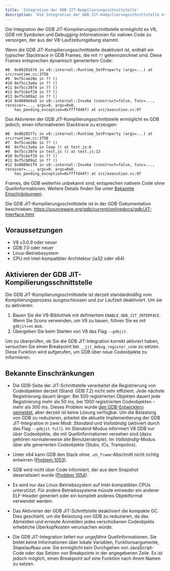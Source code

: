 ```yaml
---
title: 'Integration der GDB JIT-Kompilierungsschnittstelle'
description: 'Die Integration der GDB JIT-Kompilierungsschnittstelle ermöglicht es V8, GDB mit Symbolen und Debugging-Informationen für nativen Code zu versorgen, der aus der V8-Laufzeitumgebung stammt.'
---
```

Die Integration der GDB JIT-Kompilierungsschnittstelle ermöglicht es V8, GDB mit Symbolen und Debugging-Informationen für nativen Code zu versorgen, der aus der V8-Laufzeitumgebung stammt.

Wenn die GDB JIT-Kompilierungsschnittstelle deaktiviert ist, enthält ein typischer Stacktrace in GDB Frames, die mit `??` gekennzeichnet sind. Diese Frames entsprechen dynamisch generiertem Code:

```
#8  0x08281674 in v8::internal::Runtime_SetProperty (args=...) at src/runtime.cc:3758
#9  0xf5cae28e in ?? ()
#10 0xf5cc3a0a in ?? ()
#11 0xf5cc38f4 in ?? ()
#12 0xf5cbef19 in ?? ()
#13 0xf5cb09a2 in ?? ()
#14 0x0809e0a5 in v8::internal::Invoke (construct=false, func=..., receiver=..., argc=0, args=0x0,
    has_pending_exception=0xffffd46f) at src/execution.cc:97
```

Das Aktivieren der GDB JIT-Kompilierungsschnittstelle ermöglicht es GDB jedoch, einen informativeren Stacktrace zu erzeugen:

```
#6  0x082857fc in v8::internal::Runtime_SetProperty (args=...) at src/runtime.cc:3758
#7  0xf5cae28e in ?? ()
#8  0xf5cc3a0a in loop () at test.js:6
#9  0xf5cc38f4 in test.js () at test.js:13
#10 0xf5cbef19 in ?? ()
#11 0xf5cb09a2 in ?? ()
#12 0x0809e1f9 in v8::internal::Invoke (construct=false, func=..., receiver=..., argc=0, args=0x0,
    has_pending_exception=0xffffd44f) at src/execution.cc:97
```

Frames, die GDB weiterhin unbekannt sind, entsprechen nativem Code ohne Quellinformationen. Weitere Details finden Sie unter [Bekannte Einschränkungen](#known-limitations).

Die GDB JIT-Kompilierungsschnittstelle ist in der GDB-Dokumentation beschrieben: https://sourceware.org/gdb/current/onlinedocs/gdb/JIT-Interface.html

## Voraussetzungen

- V8 v3.0.9 oder neuer
- GDB 7.0 oder neuer
- Linux-Betriebssystem
- CPU mit Intel-kompatibler Architektur (ia32 oder x64)

## Aktivieren der GDB JIT-Kompilierungsschnittstelle

Die GDB JIT-Kompilierungsschnittstelle ist derzeit standardmäßig vom Kompilierungsprozess ausgeschlossen und zur Laufzeit deaktiviert. Um sie zu aktivieren:

1. Bauen Sie die V8-Bibliothek mit definiertem `ENABLE_GDB_JIT_INTERFACE`. Wenn Sie Scons verwenden, um V8 zu bauen, führen Sie es mit `gdbjit=on` aus.
1. Übergeben Sie beim Starten von V8 das Flag `--gdbjit`.

Um zu überprüfen, ob Sie die GDB JIT-Integration korrekt aktiviert haben, versuchen Sie einen Breakpoint bei `__jit_debug_register_code` zu setzen. Diese Funktion wird aufgerufen, um GDB über neue Codeobjekte zu informieren.

## Bekannte Einschränkungen

- Die GDB-Seite der JIT-Schnittstelle verarbeitet die Registrierung von Codeobjekten derzeit (Stand: GDB 7.2) nicht sehr effizient. Jede nächste Registrierung dauert länger: Bei 500 registrierten Objekten dauert jede Registrierung mehr als 50 ms, bei 1000 registrierten Codeobjekten - mehr als 300 ms. Dieses Problem wurde [den GDB-Entwicklern gemeldet](https://sourceware.org/ml/gdb/2011-01/msg00002.html), aber derzeit ist keine Lösung verfügbar. Um die Belastung von GDB zu reduzieren, arbeitet die aktuelle Implementierung der GDB JIT-Integration in zwei Modi: _Standard_ und _Vollständig_ (aktiviert durch das Flag `--gdbjit-full`). Im _Standard_-Modus informiert V8 GDB nur über Codeobjekte, die mit Quellinformationen versehen sind (dazu gehören normalerweise alle Benutzerskripte). Im _Vollständig_-Modus über alle generierten Codeobjekte (Stubs, ICs, Trampolins).

- Unter x64 kann GDB den Stack ohne `.eh_frame`-Abschnitt nicht richtig entwirren ([Problem 1053](https://bugs.chromium.org/p/v8/issues/detail?id=1053)).

- GDB wird nicht über Code informiert, der aus dem Snapshot deserialisiert wurde ([Problem 1054](https://bugs.chromium.org/p/v8/issues/detail?id=1054)).

- Es wird nur das Linux-Betriebssystem auf Intel-kompatiblen CPUs unterstützt. Für andere Betriebssysteme müsste entweder ein anderer ELF-Header generiert oder ein komplett anderes Objektformat verwendet werden.

- Das Aktivieren der GDB JIT-Schnittstelle deaktiviert die kompakte GC. Dies geschieht, um die Belastung von GDB zu reduzieren, da das Abmelden und erneute Anmelden jedes verschobenen Codeobjekts erhebliche Überkopfkosten verursachen würde.

- Die GDB JIT-Integration liefert nur _ungefähre_ Quellinformationen. Sie bietet keine Informationen über lokale Variablen, Funktionsargumente, Stapelaufbau usw. Sie ermöglicht kein Durchgehen von JavaScript-Code oder das Setzen von Breakpoints in der angegebenen Zeile. Es ist jedoch möglich, einen Breakpoint auf eine Funktion nach ihrem Namen zu setzen.
